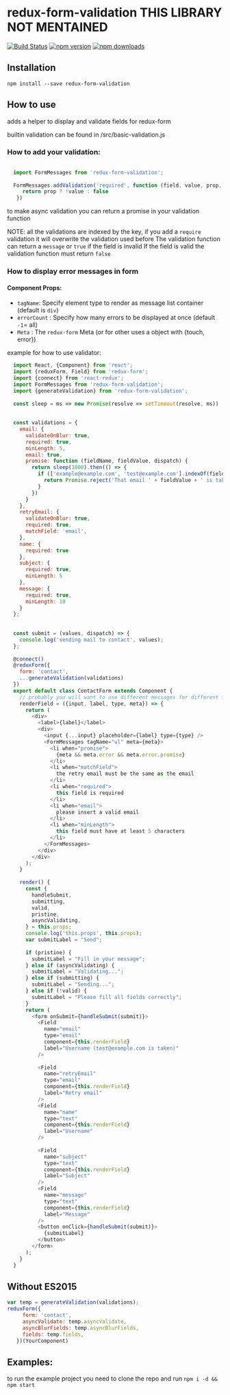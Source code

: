 # redux-form-validation THIS LIBRARY NOT MENTAINED

[![Build Status](https://travis-ci.org/CosticaPuntaru/redux-form-validation.svg?branch=master)](https://travis-ci.org/CosticaPuntaru/redux-form-validation)
[![npm version](https://img.shields.io/npm/v/redux-form-validation.svg?style=flat-square)](https://www.npmjs.com/package/redux-form-validation)
[![npm downloads](https://img.shields.io/npm/dm/redux-form-validation.svg?style=flat-square)](https://www.npmjs.com/package/redux-form-validation)
## Installation
```npm install --save redux-form-validation```

## How to use
adds a helper to display and validate fields for redux-form

builtin validation can be found in /src/basic-validation.js


### How to add your validation:
```javascript

  import FormMessages from 'redux-form-validation';
  
  FormMessages.addValidation('required', function (field, value, prop, dispatch, allValues, allProps) {
     return prop ? !value : false
   })
```
to make async validation you can return a promise in your validation function

NOTE: all the validations are indexed by the key, if you add a `require` validation it will overwrite the validation used before
The validation function can return a `message` or `true` if the field is invalid
If the field is valid the validation function must return `false`


### How to display error messages in form
#### Component Props:

* `tagName`: Specify element type to render as message list container (default is `div`)
* `errorCount` : Specify how many errors to be displayed at once (default `-1`= all)
* `Meta` : The `redux-form` Meta (or for other uses a object with {touch, error})


example for how to use validator:

```javascript
  import React, {Component} from 'react';
  import {reduxForm, Field} from 'redux-form';
  import {connect} from 'react-redux';
  import FormMessages from 'redux-form-validation';
  import {generateValidation} from 'redux-form-validation';
  
  const sleep = ms => new Promise(resolve => setTimeout(resolve, ms))
  
  
  const validations = {
    email: {
      validateOnBlur: true,
      required: true,
      minLength: 5,
      email: true,
      promise: function (fieldName, fieldValue, dispatch) {
        return sleep(1000).then(() => {
          if (['example@example.com', 'test@example.com'].indexOf(fieldValue.trim()) > -1) {
            return Promise.reject('That email ' + fieldValue + ' is taken')
          }
        })
      }
    },
    retryEmail: {
      validateOnBlur: true,
      required: true,
      matchField: 'email',
    },
    name: {
      required: true
    },
    subject: {
      required: true,
      minLength: 5
    },
    message: {
      required: true,
      minLength: 10
    }
  };
  
  
  const submit = (values, dispatch) => {
    console.log('sending mail to contact', values);
  };
  
  @connect()
  @reduxForm({
    form: 'contact',
    ...generateValidation(validations)
  })
  export default class ContactForm extends Component {
    // probably you will want to use different messages for different fields but for the demo this is good enough
    renderField = ({input, label, type, meta}) => {
      return (
        <div>
          <label>{label}</label>
          <div>
            <input {...input} placeholder={label} type={type} />
            <FormMessages tagName="ul" meta={meta}>
              <li when="promise">
                {meta && meta.error && meta.error.promise}
              </li>
              <li when="matchField">
                the retry email must be the same as the email
              </li>
              <li when="required">
                this field is required
              </li>
              <li when="email">
                please insert a valid email
              </li>
              <li when="minLength">
                this field must have at least 5 characters
              </li>
            </FormMessages>
          </div>
        </div>
      );
    }
  
    render() {
      const {
        handleSubmit,
        submitting,
        valid,
        pristine,
        asyncValidating,
      } = this.props;
      console.log('this.props', this.props);
      var submitLabel = "Send";
  
      if (pristine) {
        submitLabel = "Fill in your message";
      } else if (asyncValidating) {
        submitLabel = "Validating...";
      } else if (submitting) {
        submitLabel = "Sending...";
      } else if (!valid) {
        submitLabel = "Please fill all fields correctly";
      }
      return (
        <form onSubmit={handleSubmit(submit)}>
          <Field
            name="email"
            type="email"
            component={this.renderField}
            label="Username (test@example.com is taken)"
          />
  
          <Field
            name="retryEmail"
            type="email"
            component={this.renderField}
            label="Retry email"
          />
          <Field
            name="name"
            type="text"
            component={this.renderField}
            label="Username"
          />
  
          <Field
            name="subject"
            type="text"
            component={this.renderField}
            label="Subject"
          />
          <Field
            name="message"
            type="text"
            component={this.renderField}
            label="Message"
          />
          <button onClick={handleSubmit(submit)}>
            {submitLabel}
          </button>
        </form>
      );
    }
  }


```

## Without ES2015

```javascript
var temp = generateValidation(validations);
reduxForm({
     form: 'contact',
     asyncValidate: temp.asyncValidate,
     asyncBlurFields: temp.asyncBlurFields,
     fields: temp.fields,
   })(YourComponent)
```


## Examples:
to run the example project you need to clone the repo and run `npm i -d && npm start`

